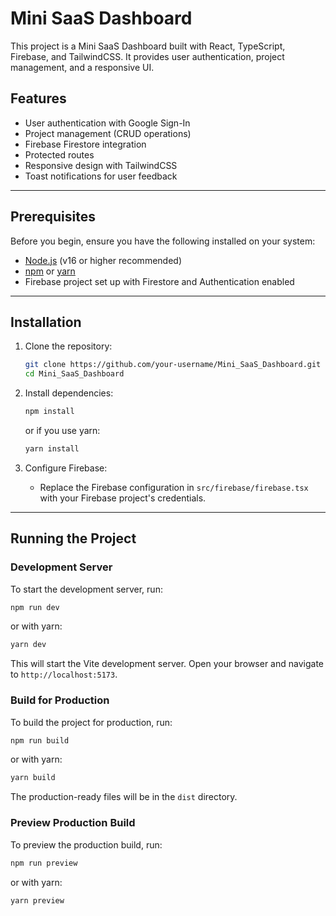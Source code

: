 # Mini SaaS Dashboard

This project is a Mini SaaS Dashboard built with React, TypeScript, Firebase, and TailwindCSS. It provides user authentication, project management, and a responsive UI.

## Features

- User authentication with Google Sign-In
- Project management (CRUD operations)
- Firebase Firestore integration
- Protected routes
- Responsive design with TailwindCSS
- Toast notifications for user feedback

---

## Prerequisites

Before you begin, ensure you have the following installed on your system:

- [Node.js](https://nodejs.org/) (v16 or higher recommended)
- [npm](https://www.npmjs.com/) or [yarn](https://yarnpkg.com/)
- Firebase project set up with Firestore and Authentication enabled

---

## Installation

1. Clone the repository:

   ```bash
   git clone https://github.com/your-username/Mini_SaaS_Dashboard.git
   cd Mini_SaaS_Dashboard

2. Install dependencies:

   ```bash
   npm install
   ```

   or if you use yarn:

   ```bash
   yarn install
   ```

3. Configure Firebase:

   - Replace the Firebase configuration in `src/firebase/firebase.tsx` with your Firebase project's credentials.

---

## Running the Project

### Development Server

To start the development server, run:

```bash
npm run dev
```

or with yarn:

```bash
yarn dev
```

This will start the Vite development server. Open your browser and navigate to `http://localhost:5173`.

### Build for Production

To build the project for production, run:

```bash
npm run build
```

or with yarn:

```bash
yarn build
```

The production-ready files will be in the `dist` directory.

### Preview Production Build

To preview the production build, run:

```bash
npm run preview
```

or with yarn:

```bash
yarn preview
```

